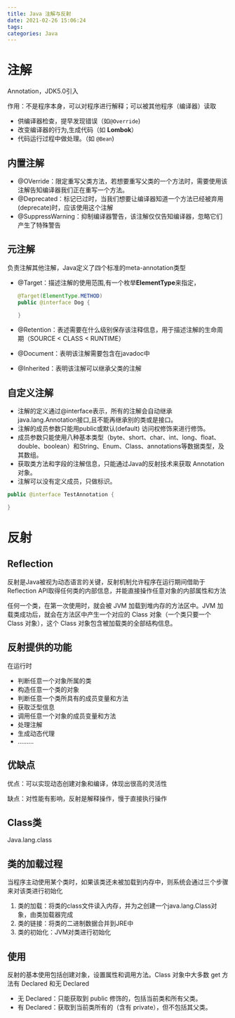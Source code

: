 ```yaml
---
title: Java 注解与反射
date: 2021-02-26 15:06:24
tags:
categories: Java
---
```


# 注解

Annotation，JDK5.0引入

作用：不是程序本身，可以对程序进行解释；可以被其他程序（编译器）读取

- 供编译器检查，提早发现错误（如`@Override`)
- 改变编译器的行为,生成代码（如 **Lombok**）
- 代码运行过程中做处理。（如 `@Bean`)

## 内置注解

- @OVerride：限定重写父类方法，若想要重写父类的一个方法时，需要使用该注解告知编译器我们正在重写一个方法。
- @Deprecated：标记已过时，当我们想要让编译器知道一个方法已经被弃用(deprecate)时，应该使用这个注解
- @SuppressWarning：抑制编译器警告，该注解仅仅告知编译器，忽略它们产生了特殊警告

## 元注解

负责注解其他注解，Java定义了四个标准的meta-annotation类型

- @Target：描述注解的使用范围,有一个枚举**ElementType**来指定，

  ```java
  @Target(ElementType.METHOD)
  public @interface Dog {
      
  }
  ```

- @Retention：表述需要在什么级别保存该注释信息，用于描述注解的生命周期（SOURCE < CLASS < RUNTIME）

- @Document：表明该注解需要包含在javadoc中

- @Inherited：表明该注解可以继承父类的注解

## 自定义注解

- 注解的定义通过@interface表示，所有的注解会自动继承java.lang.Annotation接口,且不能再继承别的类或是接口。
- 注解的成员参数只能用public或默认(default) 访问权修饰来进行修饰。
- 成员参数只能使用八种基本类型（byte、short、char、int、long、float、double、boolean）和String、Enum、Class、annotations等数据类型，及其数组。
- 获取类方法和字段的注解信息，只能通过Java的反射技术来获取 Annotation 对象。
- 注解可以没有定义成员，只做标识。

```java
public @interface TestAnnotation {

}
```

# 反射

## Reflection

反射是Java被视为动态语言的关键，反射机制允许程序在运行期间借助于Reflection API取得任何类的内部信息，并能直接操作任意对象的内部属性和方法

任何一个类，在第一次使用时，就会被 JVM 加载到堆内存的方法区中。JVM 加载类成功后，就会在方法区中产生一个对应的 Class 对象（一个类只要一个 Class 对象），这个 Class 对象包含被加载类的全部结构信息。

## 反射提供的功能

在运行时

- 判断任意一个对象所属的类
- 构造任意一个类的对象
- 判断任意一个类所具有的成员变量和方法
- 获取泛型信息
- 调用任意一个对象的成员变量和方法
- 处理注解
- 生成动态代理
- .........

## 优缺点

优点：可以实现动态创建对象和编译，体现出很高的灵活性

缺点：对性能有影响，反射是解释操作，慢于直接执行操作

## Class类

Java.lang.class

## 类的加载过程

当程序主动使用某个类时，如果该类还未被加载到内存中，则系统会通过三个步骤来对该类进行初始化

1. 类的加载：将类的class文件读入内存，并为之创建一个java.lang.Class对象，由类加载器完成
2. 类的链接：将类的二进制数据合并到JRE中
3. 类的初始化：JVM对类进行初始化

## 使用

反射的基本使用包括创建对象，设置属性和调用方法。Class 对象中大多数 get 方法有 Declared 和无 Declared

- 无 Declared：只能获取到 public 修饰的，包括当前类和所有父类。
- 有 Declared：获取到当前类所有的（含有 private），但不包括其父类。

